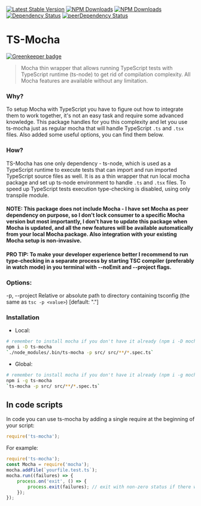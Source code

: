 [![Latest Stable Version](https://img.shields.io/npm/v/ts-mocha.svg)](https://www.npmjs.com/package/ts-mocha)
[![NPM Downloads](https://img.shields.io/npm/dt/ts-mocha.svg)](https://www.npmjs.com/package/ts-mocha)
[![NPM Downloads](https://img.shields.io/npm/dm/ts-mocha.svg)](https://www.npmjs.com/package/ts-mocha)
[![Dependency Status](https://img.shields.io/david/piotrwitek/ts-mocha.svg)](https://david-dm.org/piotrwitek/ts-mocha)
[![peerDependency Status](https://img.shields.io/david/peer/piotrwitek/ts-mocha.svg)](https://david-dm.org/piotrwitek/ts-mocha#info=devDependencies)

# TS-Mocha

[![Greenkeeper badge](https://badges.greenkeeper.io/piotrwitek/ts-mocha.svg)](https://greenkeeper.io/)
> Mocha thin wrapper that allows running TypeScript tests with TypeScript runtime (ts-node) to get rid of compilation complexity.
> All Mocha features are available without any limitation.

### Why?
To setup Mocha with TypeScript you have to figure out how to integrate them to work together, it's not an easy task and require some advanced knowledge.
This package handles for you this complexity and let you use ts-mocha just as regular mocha that will handle TypeScript `.ts` and `.tsx` files. Also added some useful options, you can find them below.

### How?
TS-Mocha has one only dependency - ts-node, which is used as a TypeScript runtime to execute tests that can import and run imported TypeScript source files as well. It is as a thin wrapper that run local mocha package and set up ts-node environment to handle `.ts` and `.tsx` files. To speed up TypeScript tests execution type-checking is disabled, using only transpile module.

#### __NOTE__: This package does not include Mocha - I have set Mocha as peer dependency on purpose, so I don't lock consumer to a specific Mocha version but most importantly, I don't have to update this package when Mocha is updated, and all the new features will be available automatically from your local Mocha package. Also integration with your existing Mocha setup is non-invasive.

#### __PRO TIP__: To make your developer experience better I recommend to run type-checking in a separate process by starting TSC compiler (preferably in watch mode) in you terminal with --noEmit and --project flags.

### Options:
-p, --project  Relative or absolute path to directory containing tsconfig (the same as `tsc -p <value>`) [default: "."] 

### Installation

- Local:
```bash
# remember to install mocha if you don't have it already (npm i -D mocha)
npm i -D ts-mocha
`./node_modules/.bin/ts-mocha -p src/ src/**/*.spec.ts`
```

- Global:
```bash
# remember to install mocha if you don't have it already (npm i -g mocha)
npm i -g ts-mocha
`ts-mocha -p src/ src/**/*.spec.ts`
```

## In code scripts

In code you can use ts-mocha by adding a single require at the beginning of your script:

```javascript
require('ts-mocha');
```

For example:

```javascript
require('ts-mocha');
const Mocha = require('mocha');
mocha.addFile(`yourfile.test.ts`);
mocha.run((failures) => {
    process.on('exit', () => {
        process.exit(failures); // exit with non-zero status if there were failures
    });
});
```
